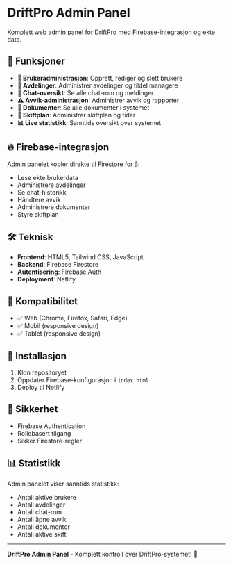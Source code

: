 # DriftPro Admin Panel

Komplett web admin panel for DriftPro med Firebase-integrasjon og ekte data.

## 🚀 Funksjoner

- **👥 Brukeradministrasjon**: Opprett, rediger og slett brukere
- **🏢 Avdelinger**: Administrer avdelinger og tildel managere
- **💬 Chat-oversikt**: Se alle chat-rom og meldinger
- **⚠️ Avvik-administrasjon**: Administrer avvik og rapporter
- **📄 Dokumenter**: Se alle dokumenter i systemet
- **📅 Skiftplan**: Administrer skiftplan og tider
- **📊 Live statistikk**: Sanntids oversikt over systemet

## 🔥 Firebase-integrasjon

Admin panelet kobler direkte til Firestore for å:
- Lese ekte brukerdata
- Administrere avdelinger
- Se chat-historikk
- Håndtere avvik
- Administrere dokumenter
- Styre skiftplan

## 🛠️ Teknisk

- **Frontend**: HTML5, Tailwind CSS, JavaScript
- **Backend**: Firebase Firestore
- **Autentisering**: Firebase Auth
- **Deployment**: Netlify

## 📱 Kompatibilitet

- ✅ Web (Chrome, Firefox, Safari, Edge)
- ✅ Mobil (responsive design)
- ✅ Tablet (responsive design)

## 🔧 Installasjon

1. Klon repositoryet
2. Oppdater Firebase-konfigurasjon i `index.html`
3. Deploy til Netlify

## 🔐 Sikkerhet

- Firebase Authentication
- Rollebasert tilgang
- Sikker Firestore-regler

## 📊 Statistikk

Admin panelet viser sanntids statistikk:
- Antall aktive brukere
- Antall avdelinger
- Antall chat-rom
- Antall åpne avvik
- Antall dokumenter
- Antall aktive skift

---

**DriftPro Admin Panel** - Komplett kontroll over DriftPro-systemet! 🚀 